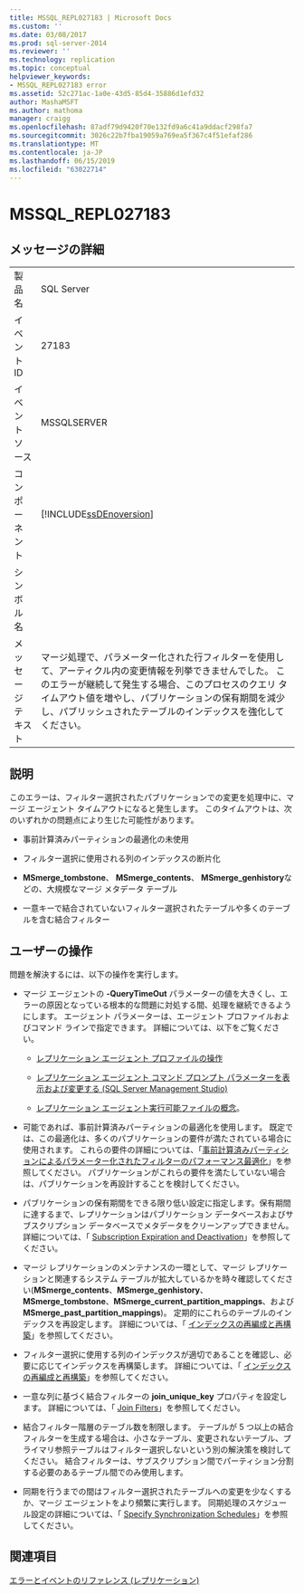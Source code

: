```yaml
---
title: MSSQL_REPL027183 | Microsoft Docs
ms.custom: ''
ms.date: 03/08/2017
ms.prod: sql-server-2014
ms.reviewer: ''
ms.technology: replication
ms.topic: conceptual
helpviewer_keywords:
- MSSQL_REPL027183 error
ms.assetid: 52c271ac-1a0e-43d5-85d4-35886d1efd32
author: MashaMSFT
ms.author: mathoma
manager: craigg
ms.openlocfilehash: 87adf79d9420f70e132fd9a6c41a9ddacf298fa7
ms.sourcegitcommit: 3026c22b7fba19059a769ea5f367c4f51efaf286
ms.translationtype: MT
ms.contentlocale: ja-JP
ms.lasthandoff: 06/15/2019
ms.locfileid: "63022714"
---
```

# <a name="mssqlrepl027183"></a>MSSQL_REPL027183
    
## <a name="message-details"></a>メッセージの詳細  
  
|||  
|-|-|  
|製品名|SQL Server|  
|イベント ID|27183|  
|イベント ソース|MSSQLSERVER|  
|コンポーネント|[!INCLUDE[ssDEnoversion](../../includes/ssdenoversion-md.md)]|  
|シンボル名||  
|メッセージ テキスト|マージ処理で、パラメーター化された行フィルターを使用して、アーティクル内の変更情報を列挙できませんでした。 このエラーが継続して発生する場合、このプロセスのクエリ タイムアウト値を増やし、パブリケーションの保有期間を減少し、パブリッシュされたテーブルのインデックスを強化してください。|  
  
## <a name="explanation"></a>説明  
 このエラーは、フィルター選択されたパブリケーションでの変更を処理中に、マージ エージェント タイムアウトになると発生します。 このタイムアウトは、次のいずれかの問題点により生じた可能性があります。  
  
-   事前計算済みパーティションの最適化の未使用  
  
-   フィルター選択に使用される列のインデックスの断片化  
  
-   **MSmerge_tombstone**、 **MSmerge_contents**、 **MSmerge_genhistory**などの、大規模なマージ メタデータ テーブル  
  
-   一意キーで結合されていないフィルター選択されたテーブルや多くのテーブルを含む結合フィルター  
  
## <a name="user-action"></a>ユーザーの操作  
 問題を解決するには、以下の操作を実行します。  
  
-   マージ エージェントの **-QueryTimeOut** パラメーターの値を大きくし、エラーの原因となっている根本的な問題に対処する間、処理を継続できるようにします。 エージェント パラメーターは、エージェント プロファイルおよびコマンド ラインで指定できます。 詳細については、以下をご覧ください。  
  
    -   [レプリケーション エージェント プロファイルの操作](agents/replication-agent-profiles.md)  
  
    -   [レプリケーション エージェント コマンド プロンプト パラメーターを表示および変更する &#40;SQL Server Management Studio&#41;](agents/view-and-modify-replication-agent-command-prompt-parameters.md)  
  
    -   [レプリケーション エージェント実行可能ファイルの概念](concepts/replication-agent-executables-concepts.md)。  
  
-   可能であれば、事前計算済みパーティションの最適化を使用します。 既定では、この最適化は、多くのパブリケーションの要件が満たされている場合に使用されます。 これらの要件の詳細については、「[事前計算済みパーティションによるパラメーター化されたフィルターのパフォーマンス最適化](merge/parameterized-filters-optimize-for-precomputed-partitions.md)」を参照してください。 パブリケーションがこれらの要件を満たしていない場合は、パブリケーションを再設計することを検討してください。  
  
-   パブリケーションの保有期間をできる限り低い設定に指定します。保有期間に達するまで、レプリケーションはパブリケーション データベースおよびサブスクリプション データベースでメタデータをクリーンアップできません。 詳細については、「 [Subscription Expiration and Deactivation](subscription-expiration-and-deactivation.md)」を参照してください。  
  
-   マージ レプリケーションのメンテナンスの一環として、マージ レプリケーションと関連するシステム テーブルが拡大しているかを時々確認してください(**MSmerge_contents**、**MSmerge_genhistory**、**MSmerge_tombstone**、**MSmerge_current_partition_mappings**、および **MSmerge_past_partition_mappings**)。 定期的にこれらのテーブルのインデックスを再設定します。 詳細については、「 [インデックスの再編成と再構築](../indexes/indexes.md)」を参照してください。  
  
-   フィルター選択に使用する列のインデックスが適切であることを確認し、必要に応じてインデックスを再構築します。 詳細については、「 [インデックスの再編成と再構築](../indexes/indexes.md)」を参照してください。  
  
-   一意な列に基づく結合フィルターの **join_unique_key** プロパティを設定します。 詳細については、「 [Join Filters](merge/join-filters.md)」を参照してください。  
  
-   結合フィルター階層のテーブル数を制限します。 テーブルが 5 つ以上の結合フィルターを生成する場合は、小さなテーブル、変更されないテーブル、プライマリ参照テーブルはフィルター選択しないという別の解決策を検討してください。 結合フィルターは、サブスクリプション間でパーティション分割する必要のあるテーブル間でのみ使用します。  
  
-   同期を行うまでの間はフィルター選択されたテーブルへの変更を少なくするか、マージ エージェントをより頻繁に実行します。 同期処理のスケジュール設定の詳細については、「 [Specify Synchronization Schedules](specify-synchronization-schedules.md)」を参照してください。  
  
## <a name="see-also"></a>関連項目  
 [エラーとイベントのリファレンス &#40;レプリケーション&#41;](errors-and-events-reference-replication.md)  
  
  
